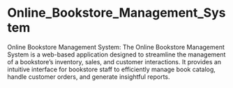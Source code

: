 # Online_Bookstore_Management_System
Online Bookstore Management System: The Online Bookstore Management System is a web-based application designed to streamline the management of a bookstore’s inventory, sales, and customer interactions. It provides an intuitive interface for bookstore staff to efficiently manage book catalog, handle customer orders, and generate insightful reports.
